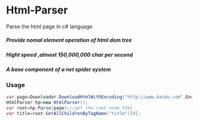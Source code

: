 # Html-Parser
Parse the html page in c# language
##### Provide nomal element operation of html dom tree
##### Hight speed ,almost 150,000,000 char per second
##### A base component  of a net spider system


### Usage
``` c#
var page=Downloader.DownloadHtmlWithEncoding("http://www.baidu.com",Encoding.Utf8);
HtmlParser hp=new HtmlParser();
var root=hp.Parse(page);//get the root node html
var title=root.GetAllChildrenByTagName("title")[0];



